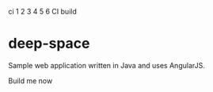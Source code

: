  ci 1 2 3 4 5 6
CI build

# deep-space
Sample web application written in Java and uses AngularJS.

Build me now
